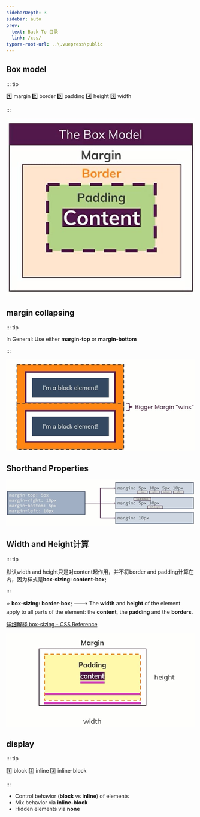 ```yaml
---
sidebarDepth: 3
sidebar: auto
prev:
  text: Back To 目录
  link: /css/
typora-root-url: ..\.vuepress\public
---
```


## Box model

::: tip

:one: margin :two: border :three: padding :four: height :five: width

:::   

![202112081622568](../.vuepress/public/images/css/202112081622568.jpg)

## margin collapsing

::: tip

In General: Use either **margin-top** or **margin-bottom**

:::

![202112081409876](../.vuepress/public/images/css/202112081409876.jpg)

## Shorthand Properties

![202112081414323](../.vuepress/public/images/css/202112081414323.jpg)

## Width and Height计算

::: tip

默认width and height只是对content起作用，并不将border and padding计算在内，因为样式是**box-sizing: content-box;**

:::

:star: **box-sizing: border-box;** ---> The **width** and **height** of the element apply to all parts of the element: the **content**, the **padding** and the **borders**.

[详细解释 box-sizing - CSS Reference](https://cssreference.io/property/box-sizing/)

![202112081437884](../.vuepress/public/images/css/202112081437884.jpg)



## display

::: tip

:one: block :two: inline :three: inline-block

:::

- Control behavior (**block** vs **inline**) of elements
- Mix behavior via **inline-block**
- Hidden elements via **none**

